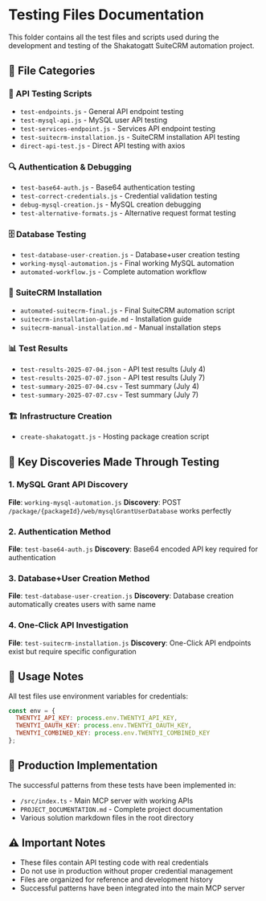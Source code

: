 # Testing Files Documentation

This folder contains all the test files and scripts used during the development and testing of the Shakatogatt SuiteCRM automation project.

## 📁 File Categories

### 🧪 API Testing Scripts
- `test-endpoints.js` - General API endpoint testing
- `test-mysql-api.js` - MySQL user API testing
- `test-services-endpoint.js` - Services API endpoint testing
- `test-suitecrm-installation.js` - SuiteCRM installation API testing
- `direct-api-test.js` - Direct API testing with axios

### 🔍 Authentication & Debugging
- `test-base64-auth.js` - Base64 authentication testing
- `test-correct-credentials.js` - Credential validation testing
- `debug-mysql-creation.js` - MySQL creation debugging
- `test-alternative-formats.js` - Alternative request format testing

### 🗄️ Database Testing
- `test-database-user-creation.js` - Database+user creation testing
- `working-mysql-automation.js` - Final working MySQL automation
- `automated-workflow.js` - Complete automation workflow

### 🎯 SuiteCRM Installation
- `automated-suitecrm-final.js` - Final SuiteCRM automation script
- `suitecrm-installation-guide.md` - Installation guide
- `suitecrm-manual-installation.md` - Manual installation steps

### 📊 Test Results
- `test-results-2025-07-04.json` - API test results (July 4)
- `test-results-2025-07-07.json` - API test results (July 7)
- `test-summary-2025-07-04.csv` - Test summary (July 4)
- `test-summary-2025-07-07.csv` - Test summary (July 7)

### 🏗️ Infrastructure Creation
- `create-shakatogatt.js` - Hosting package creation script

## 🎯 Key Discoveries Made Through Testing

### 1. MySQL Grant API Discovery
**File**: `working-mysql-automation.js`
**Discovery**: POST `/package/{packageId}/web/mysqlGrantUserDatabase` works perfectly

### 2. Authentication Method
**File**: `test-base64-auth.js`
**Discovery**: Base64 encoded API key required for authentication

### 3. Database+User Creation Method
**File**: `test-database-user-creation.js`
**Discovery**: Database creation automatically creates users with same name

### 4. One-Click API Investigation
**File**: `test-suitecrm-installation.js`
**Discovery**: One-Click API endpoints exist but require specific configuration

## 🔧 Usage Notes

All test files use environment variables for credentials:
```javascript
const env = {
  TWENTYI_API_KEY: process.env.TWENTYI_API_KEY,
  TWENTYI_OAUTH_KEY: process.env.TWENTYI_OAUTH_KEY,
  TWENTYI_COMBINED_KEY: process.env.TWENTYI_COMBINED_KEY
};
```

## 🚀 Production Implementation

The successful patterns from these tests have been implemented in:
- `/src/index.ts` - Main MCP server with working APIs
- `PROJECT_DOCUMENTATION.md` - Complete project documentation
- Various solution markdown files in the root directory

## ⚠️ Important Notes

- These files contain API testing code with real credentials
- Do not use in production without proper credential management
- Files are organized for reference and development history
- Successful patterns have been integrated into the main MCP server